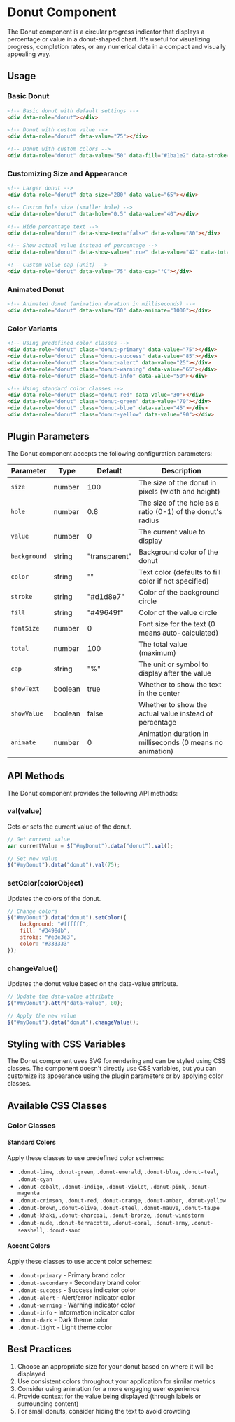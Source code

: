 # Donut Component

The Donut component is a circular progress indicator that displays a percentage or value in a donut-shaped chart. It's useful for visualizing progress, completion rates, or any numerical data in a compact and visually appealing way.

## Usage

### Basic Donut

```html
<!-- Basic donut with default settings -->
<div data-role="donut"></div>

<!-- Donut with custom value -->
<div data-role="donut" data-value="75"></div>

<!-- Donut with custom colors -->
<div data-role="donut" data-value="50" data-fill="#1ba1e2" data-stroke="#e3e3e3"></div>
```

### Customizing Size and Appearance

```html
<!-- Larger donut -->
<div data-role="donut" data-size="200" data-value="65"></div>

<!-- Custom hole size (smaller hole) -->
<div data-role="donut" data-hole="0.5" data-value="40"></div>

<!-- Hide percentage text -->
<div data-role="donut" data-show-text="false" data-value="80"></div>

<!-- Show actual value instead of percentage -->
<div data-role="donut" data-show-value="true" data-value="42" data-total="100"></div>

<!-- Custom value cap (unit) -->
<div data-role="donut" data-value="75" data-cap="°C"></div>
```

### Animated Donut

```html
<!-- Animated donut (animation duration in milliseconds) -->
<div data-role="donut" data-value="60" data-animate="1000"></div>
```

### Color Variants

```html
<!-- Using predefined color classes -->
<div data-role="donut" class="donut-primary" data-value="75"></div>
<div data-role="donut" class="donut-success" data-value="85"></div>
<div data-role="donut" class="donut-alert" data-value="25"></div>
<div data-role="donut" class="donut-warning" data-value="65"></div>
<div data-role="donut" class="donut-info" data-value="50"></div>

<!-- Using standard color classes -->
<div data-role="donut" class="donut-red" data-value="30"></div>
<div data-role="donut" class="donut-green" data-value="70"></div>
<div data-role="donut" class="donut-blue" data-value="45"></div>
<div data-role="donut" class="donut-yellow" data-value="90"></div>
```

## Plugin Parameters

The Donut component accepts the following configuration parameters:

| Parameter | Type | Default | Description |
| --------- | ---- | ------- | ----------- |
| `size` | number | 100 | The size of the donut in pixels (width and height) |
| `hole` | number | 0.8 | The size of the hole as a ratio (0-1) of the donut's radius |
| `value` | number | 0 | The current value to display |
| `background` | string | "transparent" | Background color of the donut |
| `color` | string | "" | Text color (defaults to fill color if not specified) |
| `stroke` | string | "#d1d8e7" | Color of the background circle |
| `fill` | string | "#49649f" | Color of the value circle |
| `fontSize` | number | 0 | Font size for the text (0 means auto-calculated) |
| `total` | number | 100 | The total value (maximum) |
| `cap` | string | "%" | The unit or symbol to display after the value |
| `showText` | boolean | true | Whether to show the text in the center |
| `showValue` | boolean | false | Whether to show the actual value instead of percentage |
| `animate` | number | 0 | Animation duration in milliseconds (0 means no animation) |

## API Methods

The Donut component provides the following API methods:

### val(value)

Gets or sets the current value of the donut.

```javascript
// Get current value
var currentValue = $("#myDonut").data("donut").val();

// Set new value
$("#myDonut").data("donut").val(75);
```

### setColor(colorObject)

Updates the colors of the donut.

```javascript
// Change colors
$("#myDonut").data("donut").setColor({
    background: "#ffffff",
    fill: "#3498db",
    stroke: "#e3e3e3",
    color: "#333333"
});
```

### changeValue()

Updates the donut value based on the data-value attribute.

```javascript
// Update the data-value attribute
$("#myDonut").attr("data-value", 80);

// Apply the new value
$("#myDonut").data("donut").changeValue();
```

## Styling with CSS Variables

The Donut component uses SVG for rendering and can be styled using CSS classes. The component doesn't directly use CSS variables, but you can customize its appearance using the plugin parameters or by applying color classes.

## Available CSS Classes

### Color Classes

#### Standard Colors
Apply these classes to use predefined color schemes:

- `.donut-lime`, `.donut-green`, `.donut-emerald`, `.donut-blue`, `.donut-teal`, `.donut-cyan`
- `.donut-cobalt`, `.donut-indigo`, `.donut-violet`, `.donut-pink`, `.donut-magenta`
- `.donut-crimson`, `.donut-red`, `.donut-orange`, `.donut-amber`, `.donut-yellow`
- `.donut-brown`, `.donut-olive`, `.donut-steel`, `.donut-mauve`, `.donut-taupe`
- `.donut-khaki`, `.donut-charcoal`, `.donut-bronze`, `.donut-windstorm`
- `.donut-nude`, `.donut-terracotta`, `.donut-coral`, `.donut-army`, `.donut-seashell`, `.donut-sand`

#### Accent Colors
Apply these classes to use accent color schemes:

- `.donut-primary` - Primary brand color
- `.donut-secondary` - Secondary brand color
- `.donut-success` - Success indicator color
- `.donut-alert` - Alert/error indicator color
- `.donut-warning` - Warning indicator color
- `.donut-info` - Information indicator color
- `.donut-dark` - Dark theme color
- `.donut-light` - Light theme color

## Best Practices

1. Choose an appropriate size for your donut based on where it will be displayed
2. Use consistent colors throughout your application for similar metrics
3. Consider using animation for a more engaging user experience
4. Provide context for the value being displayed (through labels or surrounding content)
5. For small donuts, consider hiding the text to avoid crowding